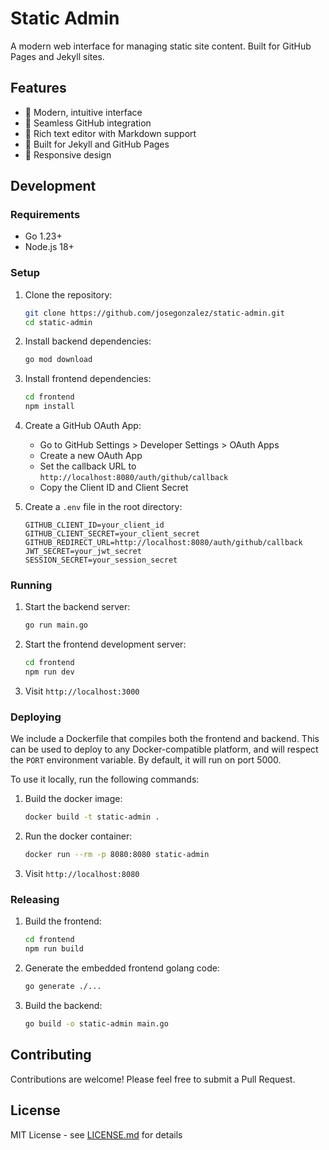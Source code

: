 # Static Admin

A modern web interface for managing static site content. Built for GitHub Pages and Jekyll sites.

## Features

- 🎨 Modern, intuitive interface
- 🔄 Seamless GitHub integration
- 📝 Rich text editor with Markdown support
- 🎯 Built for Jekyll and GitHub Pages
- 📱 Responsive design

## Development

### Requirements

- Go 1.23+
- Node.js 18+

### Setup

1. Clone the repository:

   ```bash
   git clone https://github.com/josegonzalez/static-admin.git
   cd static-admin
   ```

2. Install backend dependencies:

   ```bash
   go mod download
   ```

3. Install frontend dependencies:

   ```bash
   cd frontend
   npm install
   ```

4. Create a GitHub OAuth App:
   - Go to GitHub Settings > Developer Settings > OAuth Apps
   - Create a new OAuth App
   - Set the callback URL to `http://localhost:8080/auth/github/callback`
   - Copy the Client ID and Client Secret

5. Create a `.env` file in the root directory:

   ```env
   GITHUB_CLIENT_ID=your_client_id
   GITHUB_CLIENT_SECRET=your_client_secret
   GITHUB_REDIRECT_URL=http://localhost:8080/auth/github/callback
   JWT_SECRET=your_jwt_secret
   SESSION_SECRET=your_session_secret
   ```

### Running

1. Start the backend server:

   ```bash
   go run main.go
   ```

2. Start the frontend development server:

   ```bash
   cd frontend
   npm run dev
   ```

3. Visit `http://localhost:3000`

### Deploying

We include a Dockerfile that compiles both the frontend and backend. This can be used to deploy to any Docker-compatible platform, and will respect the `PORT` environment variable. By default, it will run on port 5000.

To use it locally, run the following commands:

1. Build the docker image:

   ```bash
   docker build -t static-admin .
   ```

2. Run the docker container:

   ```bash
   docker run --rm -p 8080:8080 static-admin
   ```

3. Visit `http://localhost:8080`

### Releasing

1. Build the frontend:

   ```bash
   cd frontend
   npm run build
   ```

2. Generate the embedded frontend golang code:

   ```bash
   go generate ./...
   ```

3. Build the backend:

   ```bash
   go build -o static-admin main.go
   ```

## Contributing

Contributions are welcome! Please feel free to submit a Pull Request.

## License

MIT License - see [LICENSE.md](LICENSE.md) for details
